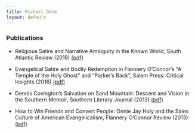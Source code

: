 ```yaml
---
title: Michael Odom
layout: default
---
```


### Publications

* Religious Satire and Narrative Ambiguity in the Known World, South Atlantic Review (2019) [(pdf)](https://faculty.bmcc.cuny.edu/faculty/upload/SAR.pdf)

* Evangelical Satire and Bodily Redemption in Flannery O’Connor’s “A Temple of the Holy Ghost” and “Parker’s Back”, Salem Press: Critical Insights (2016) [(pdf)](https://faculty.bmcc.cuny.edu/faculty/upload/critical%20insights.pdf)

* Dennis Covington’s Salvation on Sand Mountain: Descent and Vision in the Southern Memoir, Southern Literary Journal (2013) [(pdf)](https://www.bmcc.cuny.edu/wp-content/uploads/ported/faculty/upload/covington.pdf)

* How to Win Friends and Convert People: Onnie Jay Holy and the Sales Culture of American Evangelicalism, Flannery O’Connor Review (2013) [(pdf)](https://faculty.bmcc.cuny.edu/faculty/upload/FLOCR%20-%20Odom.pdf)
